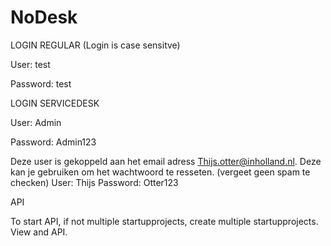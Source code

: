 # NoDesk

LOGIN REGULAR (Login is case sensitve)

User: test

Password: test


LOGIN SERVICEDESK 

User: Admin

Password: Admin123


Deze user is gekoppeld aan het email adress Thijs.otter@inholland.nl. Deze kan je gebruiken om het wachtwoord te resseten. (vergeet geen spam te checken)
User: Thijs
Password: Otter123


API

To start API, if not multiple startupprojects, create multiple startupprojects. View and API.
